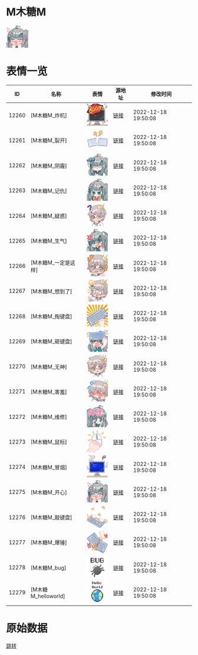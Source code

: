 # M木糖M

<img src="./cover.png" height="60" alt="cover" />

# 表情一览

|ID|名称|表情|源地址|修改时间|
|----|----|----|----|----|
|12260|[M木糖M_炸机]|<img src="./pic/012260_%5BM木糖M_炸机%5D.png" height="60" alt="炸机"/>|[链接](https://i0.hdslb.com/bfs/garb/item/997ddc54899120f97f4deb924975ef9335e8c2e2.png)|2022-12-18 19:50:08|
|12261|[M木糖M_裂开]|<img src="./pic/012261_%5BM木糖M_裂开%5D.png" height="60" alt="裂开"/>|[链接](https://i0.hdslb.com/bfs/garb/item/ef2271de5c45530c0d8f9fcbb7f0833b7081a7d5.png)|2022-12-18 19:50:08|
|12262|[M木糖M_阴霾]|<img src="./pic/012262_%5BM木糖M_阴霾%5D.png" height="60" alt="阴霾"/>|[链接](https://i0.hdslb.com/bfs/garb/item/a0b0d4b169630d38d6c94bddb3cbff4c5a62dd2d.png)|2022-12-18 19:50:08|
|12263|[M木糖M_记仇]|<img src="./pic/012263_%5BM木糖M_记仇%5D.png" height="60" alt="记仇"/>|[链接](https://i0.hdslb.com/bfs/garb/item/6676fab275f1498769b157d6418755e718f6732b.png)|2022-12-18 19:50:08|
|12264|[M木糖M_疑惑]|<img src="./pic/012264_%5BM木糖M_疑惑%5D.png" height="60" alt="疑惑"/>|[链接](https://i0.hdslb.com/bfs/garb/item/0de3d802c1cf1c1370136c3d2d26d2e2b54bcefc.png)|2022-12-18 19:50:08|
|12265|[M木糖M_生气]|<img src="./pic/012265_%5BM木糖M_生气%5D.png" height="60" alt="生气"/>|[链接](https://i0.hdslb.com/bfs/garb/item/dd3dacb041aa4855e957ac253279b87b65637c8d.png)|2022-12-18 19:50:08|
|12266|[M木糖M_一定是这样]|<img src="./pic/012266_%5BM木糖M_一定是这样%5D.png" height="60" alt="一定是这样"/>|[链接](https://i0.hdslb.com/bfs/garb/item/a9aeb68f6d86d1680f1a9634b29a3698d5b5eefd.png)|2022-12-18 19:50:08|
|12267|[M木糖M_想到了]|<img src="./pic/012267_%5BM木糖M_想到了%5D.png" height="60" alt="想到了"/>|[链接](https://i0.hdslb.com/bfs/garb/item/2401d2c4e4b0cd1a8efd7cff3b1933c61abd8414.png)|2022-12-18 19:50:08|
|12268|[M木糖M_掏键盘]|<img src="./pic/012268_%5BM木糖M_掏键盘%5D.png" height="60" alt="掏键盘"/>|[链接](https://i0.hdslb.com/bfs/garb/item/d95655f06f42728df141b5a0b6aa958578b185d2.png)|2022-12-18 19:50:08|
|12269|[M木糖M_砸键盘]|<img src="./pic/012269_%5BM木糖M_砸键盘%5D.png" height="60" alt="砸键盘"/>|[链接](https://i0.hdslb.com/bfs/garb/item/74161e11b5e38d06a7f2298010afae1056e18efc.png)|2022-12-18 19:50:08|
|12270|[M木糖M_无神]|<img src="./pic/012270_%5BM木糖M_无神%5D.png" height="60" alt="无神"/>|[链接](https://i0.hdslb.com/bfs/garb/item/1ce5693cf7dc40001f5e41ee46ec001a3e0c73fb.png)|2022-12-18 19:50:08|
|12271|[M木糖M_害羞]|<img src="./pic/012271_%5BM木糖M_害羞%5D.png" height="60" alt="害羞"/>|[链接](https://i0.hdslb.com/bfs/garb/item/d4974c5f6d335435f96a1fcb166c7ba736419fc5.png)|2022-12-18 19:50:08|
|12272|[M木糖M_维修]|<img src="./pic/012272_%5BM木糖M_维修%5D.png" height="60" alt="维修"/>|[链接](https://i0.hdslb.com/bfs/garb/item/6b8896a4161c1801eb4895af209ab2fb6d878a79.png)|2022-12-18 19:50:08|
|12273|[M木糖M_鼠标]|<img src="./pic/012273_%5BM木糖M_鼠标%5D.png" height="60" alt="鼠标"/>|[链接](https://i0.hdslb.com/bfs/garb/item/2f3fc2349c0681c8587f037a6dab09e3710b078c.png)|2022-12-18 19:50:08|
|12274|[M木糖M_冒烟]|<img src="./pic/012274_%5BM木糖M_冒烟%5D.png" height="60" alt="冒烟"/>|[链接](https://i0.hdslb.com/bfs/garb/item/ec447336d164aa3590dc53197117fd1d0f5a63da.png)|2022-12-18 19:50:08|
|12275|[M木糖M_开心]|<img src="./pic/012275_%5BM木糖M_开心%5D.png" height="60" alt="开心"/>|[链接](https://i0.hdslb.com/bfs/garb/item/898eebc4d317dfb44d13c93a3933a40569b7d090.png)|2022-12-18 19:50:08|
|12276|[M木糖M_敲键盘]|<img src="./pic/012276_%5BM木糖M_敲键盘%5D.png" height="60" alt="敲键盘"/>|[链接](https://i0.hdslb.com/bfs/garb/item/3f22a89df3b0fee644dfcfdbefcca513313b6793.png)|2022-12-18 19:50:08|
|12277|[M木糖M_爆锤]|<img src="./pic/012277_%5BM木糖M_爆锤%5D.png" height="60" alt="爆锤"/>|[链接](https://i0.hdslb.com/bfs/garb/item/dd5e7fb782e173e7ada9da55dd4e7e686db9007d.png)|2022-12-18 19:50:08|
|12278|[M木糖M_bug]|<img src="./pic/012278_%5BM木糖M_bug%5D.png" height="60" alt="bug"/>|[链接](https://i0.hdslb.com/bfs/garb/item/806798b52a862cfc1fa700a87c69bb896e960bfb.png)|2022-12-18 19:50:08|
|12279|[M木糖M_helloworld]|<img src="./pic/012279_%5BM木糖M_helloworld%5D.png" height="60" alt="helloworld"/>|[链接](https://i0.hdslb.com/bfs/garb/item/55d00a20b4cb5fecaa3a8494c36aba7fb560e81f.png)|2022-12-18 19:50:08|

# 原始数据

[跳转](./raw.json)

